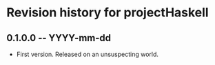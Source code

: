 # Revision history for projectHaskell

## 0.1.0.0 -- YYYY-mm-dd

* First version. Released on an unsuspecting world.
